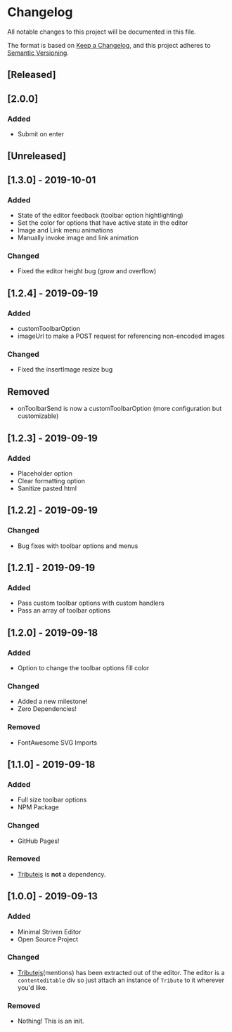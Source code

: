 # Changelog
All notable changes to this project will be documented in this file.

The format is based on [Keep a Changelog](https://keepachangelog.com/en/1.0.0/),
and this project adheres to [Semantic Versioning](https://semver.org/spec/v2.0.0.html).

## [Released]

## [2.0.0]

### Added
- Submit on enter

## [Unreleased]

## [1.3.0] - 2019-10-01

### Added
- State of the editor feedback (toolbar option hightlighting)
- Set the color for options that have active state in the editor
- Image and Link menu animations
- Manually invoke image and link animation

### Changed
- Fixed the editor height bug (grow and overflow)

## [1.2.4] - 2019-09-19
### Added
- customToolbarOption
- imageUrl to make a POST request for referencing non-encoded images

### Changed
- Fixed the insertImage resize bug

## Removed
- onToolbarSend is now a customToolbarOption (more configuration but customizable)

## [1.2.3] - 2019-09-19
### Added
- Placeholder option
- Clear formatting option
- Sanitize pasted html

## [1.2.2] - 2019-09-19
### Changed
- Bug fixes with toolbar options and menus

## [1.2.1] - 2019-09-19
### Added
- Pass custom toolbar options with custom handlers
- Pass an array of toolbar options

## [1.2.0] - 2019-09-18
### Added
- Option to change the toolbar options fill color

### Changed
- Added a new milestone!
- Zero Dependencies!

### Removed
- FontAwesome SVG Imports

## [1.1.0] - 2019-09-18
### Added
- Full size toolbar options
- NPM Package

### Changed
- GitHub Pages!

### Removed
- [Tributejs](https://github.com/zurb/tribute) is **not** a dependency.

## [1.0.0] - 2019-09-13
### Added
- Minimal Striven Editor
- Open Source Project

### Changed
- [Tributejs](https://github.com/zurb/tribute)(mentions) has been extracted out of the editor. The editor is a ```contenteditable``` div so just attach an instance of ```Tribute``` to it wherever you'd like.

### Removed
- Nothing! This is an init.
